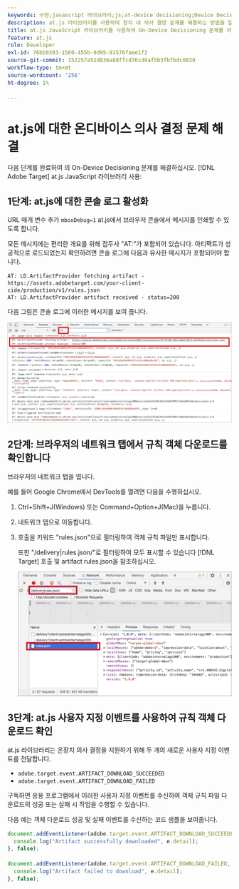 ```yaml
---
keywords: 구현;javascript 라이브러리;js;at-device decisioning;Device Decisioning;at.js;온장치;온장치;문제 해결;문제 해결
description: at.js 라이브러리를 사용하여 장치 내 의사 결정 문제를 해결하는 방법을 알아봅니다.
title: at.js JavaScript 라이브러리를 사용하여 On-Device Decisioning 문제를 어떻게 해결합니까?
feature: at.js
role: Developer
exl-id: 76bb9393-1560-455b-9d95-91576faee1f2
source-git-commit: 152257a52d836a88ffcd76cd9af5b3fbfbdc0839
workflow-type: tm+mt
source-wordcount: '256'
ht-degree: 1%

---
```


# at.js에 대한 온디바이스 의사 결정 문제 해결

다음 단계를 완료하여 의 On-Device Decisioning 문제를 해결하십시오. [!DNL Adobe Target] at.js JavaScript 라이브러리 사용:

## 1단계: at.js에 대한 콘솔 로그 활성화

URL 매개 변수 추가 `mboxDebug=1` at.js에서 브라우저 콘솔에서 메시지를 인쇄할 수 있도록 합니다.

모든 메시지에는 편리한 개요를 위해 접두사 &quot;AT:&quot;가 포함되어 있습니다. 아티팩트가 성공적으로 로드되었는지 확인하려면 콘솔 로그에 다음과 유사한 메시지가 포함되어야 합니다.

```
AT: LD.ArtifactProvider fetching artifact - https://assets.adobetarget.com/your-client-cide/production/v1/rules.json
AT: LD.ArtifactProvider artifact received - status=200
```

다음 그림은 콘솔 로그에 이러한 메시지를 보여 줍니다.

![객체 메시지가 있는 콘솔 로그](/help/main/c-implementing-target/c-implementing-target-for-client-side-web/on-device-decisioning/assets/browser-console.png)

## 2단계: 브라우저의 네트워크 탭에서 규칙 객체 다운로드를 확인합니다

브라우저의 네트워크 탭을 엽니다.

예를 들어 Google Chrome에서 DevTools를 열려면 다음을 수행하십시오.

1. Ctrl+Shift+J(Windows) 또는 Command+Option+J(Mac)을 누릅니다.
1. 네트워크 탭으로 이동합니다.
1. 호출을 키워드 &quot;rules.json&quot;으로 필터링하여 객체 규칙 파일만 표시합니다.

   또한 &quot;/delivery|rules.json/&quot;로 필터링하여 모두 표시할 수 있습니다 [!DNL Target] 호출 및 artifact rules.json을 참조하십시오.

   ![Google Chrome의 네트워크 탭](/help/main/c-implementing-target/c-implementing-target-for-client-side-web/on-device-decisioning/assets/rule-json.png)

## 3단계: at.js 사용자 지정 이벤트를 사용하여 규칙 객체 다운로드 확인

at.js 라이브러리는 온장치 의사 결정을 지원하기 위해 두 개의 새로운 사용자 지정 이벤트를 전달합니다.

* `adobe.target.event.ARTIFACT_DOWNLOAD_SUCCEEDED`
* `adobe.target.event.ARTIFACT_DOWNLOAD_FAILED`

구독하면 응용 프로그램에서 이러한 사용자 지정 이벤트를 수신하여 객체 규칙 파일 다운로드의 성공 또는 실패 시 작업을 수행할 수 있습니다.

다음 예는 객체 다운로드 성공 및 실패 이벤트를 수신하는 코드 샘플을 보여줍니다.

```javascript
document.addEventListener(adobe.target.event.ARTIFACT_DOWNLOAD_SUCCEEDED, function(e) { 
  console.log("Artifact successfully downloaded", e.detail);
}, false);

document.addEventListener(adobe.target.event.ARTIFACT_DOWNLOAD_FAILED, function(e) { 
  console.log("Artifact failed to download", e.detail);
}, false);
```
